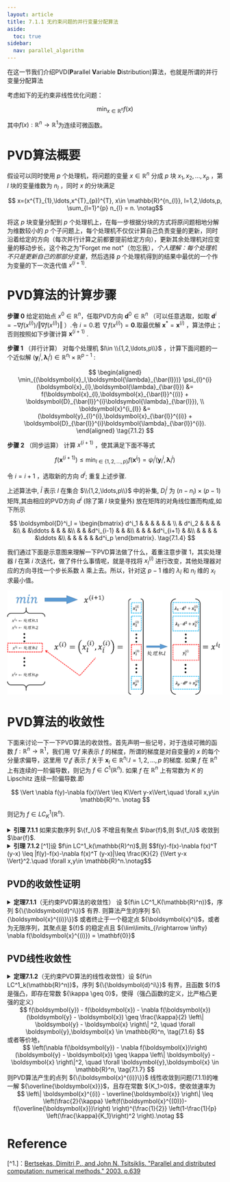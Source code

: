 ```yaml
---
layout: article
title: 7.1.1 无约束问题的并行变量分配算法
aside:
  toc: true
sidebar:
  nav: parallel_algorithm
---
```

在这一节我们介绍PVD(**P**arallel **V**ariable **D**istribution)算法，也就是所谓的并行变量分配算法

考虑如下的无约束非线性优化问题：

$$\min_{x\in \mathbb{R}^{n}} f(x) \tag{7.1.1}$$

其中$f(x):\mathbb{R}^{n}\rightarrow \mathbb{R}^{1}$为连续可微函数。

# PVD算法概要

假设可以同时使用 $p$ 个处理机，将问题的变量 $x\in \mathbb{R}^{n}$ 分成 $p$ 块 $x_{1},x_{2},\ldots,x_{p}$ ，第 $l$ 块的变量维数为 $n_{l}$ ，同时 $x$ 的分块满足

$$ x=(x^{T}_{1},\ldots,x^{T}_{p})^{T}, x\in \mathbb{R}^{n_{l}}, l=1,2,\ldots,p, \sum_{l=1}^{p} n_{l} = n. \notag$$

将这 $p$ 块变量分配到 $p$ 个处理机上，在每一步根据分块的方式将原问题相地分解为维数较小的 $p$ 个子问题上，每个处理机不仅仅计算自己负责变量的更新，同时沿着给定的方向（每次并行计算之前都要提前给定方向），更新其余处理机对应变量的移动步长，这个称之为"Forget me not"（勿忘我），*个人理解：每个处理机不只是更新自己的那部分变量*，然后选择 $p$ 个处理机得到的结果中最优的一个作为变量的下一次迭代值 $x^{(i+1)}$.

# PVD算法的计算步骤

**步骤 $0$** 给定初始点 $x^{0}\in \mathbb{R}^{n}$，任取PVD方向 $\boldsymbol{d}^0\in \mathbb{R}^{n}$ （可以任意选取，如取 $\boldsymbol{d}^{i}=-\nabla f(x^{(i)})/\Vert \nabla f(x^{(i)}) \Vert$ ）.令 $i=0$.若 $\nabla f(x^{(i)}) = \mathbf{0}$.取最优解 $\boldsymbol{x}^{*} = \boldsymbol{x}^{(i)}$ ，算法停止；否则按照如下步骤计算 $\boldsymbol{x}^{(i+1)}$ .

**步骤 $1$** （并行计算） 对每个处理机 $l\in \\{1,2,\ldots,p\\}$ ，计算下面问题的一个近似解 $( \boldsymbol{y}_ {l}^{i},\boldsymbol{\lambda}_ {\bar{l}}^{i} ) \in \mathbb{R}^{n_{l}} \times \mathbb{R}^{p-1}$ :

$$
\begin{aligned}
\min_{(\boldsymbol{x}_l,\boldsymbol{\lambda}_{\bar{l}})} \psi_{l}^{i} (\boldsymbol{x}_{l},\boldsymbol{\lambda}_{\bar{l}}) &= f(\boldsymbol{x}_{l},\boldsymbol{x}_{\bar{l}}^{(i)} + \boldsymbol{D}_{\bar{l}}^{i}\boldsymbol{\lambda}_{\bar{l}}), \\
\boldsymbol{x}^{i_{l}} &= (\boldsymbol{y}_{l}^{i},\boldsymbol{x}_{\bar{l}}^{(i)} + \boldsymbol{D}_{\bar{l}}^{i}\boldsymbol{\lambda}_{\bar{l}}^{i}).
\end{aligned} \tag{7.1.2}
$$

**步骤 $2$** （同步运算） 计算 $x^{(i+1)}$ ，使其满足下面不等式

$$f(\boldsymbol{x}^{(i+1)}) \leq \min_{l\in \{1,2,\ldots,p\}} f(\boldsymbol{x}^{i_{l}}) = \psi_{l}^{i} (\boldsymbol{y}_ {l}^{i},\boldsymbol{\lambda}_ {\bar{l}}^{i})  \tag{7.1.3}$$

令 $i = i + 1$ ，选取新的方向 $d^{i}$; 重复上述步骤. 

上述算法中, $\bar{l}$ 表示 $l$ 在集合 $\\{1,2,\ldots,p\\}$ 中的补集, $D^i_{\bar{l}}$ 为 $(n - n_l)\times(p-1)$ 矩阵,其由相应的PVD方向 $d^i$ (除了第 $l$ 块变量外) 放在矩阵的对角线位置而构成,如下所示

$$
\boldsymbol{D}^i_l = 
\begin{bmatrix}
    d^i_1 & & & & & & \\
    & d^i_2 & & & & &\\
    & &\ddots & & & &\\
    & & &d^i_{i-1} & & &\\
    & & & &d^i_{i+1} & &\\
    & & & & &\ddots &\\
    & & & & & &d^i_p
\end{bmatrix}. \tag{7.1.4}
$$

我们通过下面是示意图来理解一下PVD算法做了什么，着重注意步骤 $1$，其实处理器 $l$ 在第 $i$ 次迭代，做了件什么事情呢，就是寻找将 ${x^{(i)}_ l}$ 进行改变，其他处理器对应的方向寻找一个步长系数 ${\lambda}$ 乘上去。所以，针对这 ${p-1}$ 维的 ${\lambda_{\bar{l}}}$ 和 ${n_l}$ 维的 ${x_l}$ 求最小值。

![PVD流程](/post_image/parallel-algorithm/PVD流程.png)

# PVD算法的收敛性

下面来讨论一下一下PVD算法的收敛性。首先声明一些记号，对于连续可微的函数 $f:\mathbb{R}^n\rightarrow \mathbb{R}^1$，我们用 $\nabla f$ 来表示 $f$ 的梯度，所谓的梯度是对自变量的 $x$ 的每个分量求偏导，这里用 $\nabla_l f$ 表示 $f$ 关于 $\boldsymbol{x}_l \in \mathbb{R}^{n_l}. l = 1,2,\ldots,p$ 的梯度. 如果 $f$ 在 $\mathbb{R}^n$ 上有连续的一阶偏导数，则记为 ${f\in C^1(\mathbb{R}^n)}$. 如果 ${f}$ 在 ${\mathbb{R}^n}$ 上有常数为 ${K}$ 的  Lipschitz 连续一阶偏导数.即

<center>$$
\Vert \nabla f(y)-\nabla f(x)\Vert \leq K\Vert y-x\Vert,\quad \forall x,y\in \mathbb{R}^n. \notag
$$</center> 

则记为 ${f\in LC^1_K(\mathbb{R}^n)}$.

<details><summary> <b>引理 7.1.1</b> 如果实数序列 $\{f_i\}$ 不增且有聚点 $\bar{f}$,则 $\{f_i\}$ 收敛到 $\bar{f}$. </summary>
证明 首先证明序列 $\{f_i\}$ 下方有界.设 $f_{i_j} \rightarrow \bar{f}$. 若 $\{f_i\}$ 下方无界，则存在 $i,j$ 满足
  $$\bar{f} > f_i （因为\{f_i\}是下方无界的），\notag$$
  $$f_i \geq f_{i_j} （因为\{f_i\}是非增序列），\notag$$
  $$f_{i_j} \geq \bar{f} （因为\{f_{i_j}\}非增加且收敛到\bar{f}）.\notag$$
  矛盾！因此 $\{f_i\}$ 是下方有界的，其又非增，所以一定收敛，且一定收敛到 $\bar{f}$. $\Box$
</details>


<details><summary> <b>引理 7.1.2 </b>[^1]设 $f\in LC^1_k(\mathbb{R}^n)$,则
$$f(y)-f(x)-\nabla f(x)^T (y-x) \leq |f(y)-f(x)-\nabla f(x)^T (y-x)|\leq \frac{K}{2} {\Vert y-x \Vert}^2.\quad \forall x,y\in \mathbb{R}^n.\notag$$ </summary>
证明[^1] 定理等价于证明下式
<center>$$
f(x+y) -f(x) \leq y^T\nabla f(x)+\frac{K}{2} \Vert y\Vert, \quad \forall x,y\in \mathbb{R}^n. \notag
$$</center>
令 ${g(t)=f(x+ty)}$. 根据链式法则 ${(\frac{dg}{dt})(t)=y^T\nabla f(x+ty)}$，那么可得
<center>$$
\begin{align}
f(x+y)-f(x) &= g(1) - g(0) = \int_0^1 \frac{dg}{dt}(t)dt = \int_0^1 y^T\nabla f(x+ty)dt \notag \\
& \leq \int_0^1 y^T\nabla f(x)dt + \left|\int_0^1 y^T\left(\nabla f(x+ty)-\nabla f(x)\right)dt\right| \notag \\
& \leq \int_0^1 y^T\nabla f(x)dt + \int_0^1 \Vert y \Vert \cdot \Vert \nabla f(x+ty)-\nabla f(x)\Vert dt \quad (Cauchy-Schwarz \quad inequation) \notag \\
& \leq y^T\nabla f(x) + \Vert y \Vert \int_0^1 Kt \Vert y \Vert dt \notag\\
& = y^T\nabla f(x)+\frac{K}{2} {\Vert y\Vert}^2.\notag
\end{align} \notag
$$</center>
关于绝对值的不等式的证明
<center>$$
\begin{align}
f(x+y)-f(x) &= g(1) - g(0) = \int_0^1 \frac{dg}{dt}(t)dt = \int_0^1 y^T\nabla f(x+ty)dt \notag \\
& = \int_0^1 y^T\nabla f(x)dt +\int_0^1 y^T\left(\nabla f(x+ty)-\nabla f(x)\right)dt \notag \\
\end{align} \notag
$$</center>
移项后，取绝对值
<center>$$
\left| f(x+y)-f(x) - \int_0^1 y^T\nabla f(x)dt \right| \leq \left| \int_0^1 y^T\left(\nabla f(x+ty)-\nabla f(x)\right)dt \right| \notag 
$$</center>
后续的放缩和上面类似. ${\Box}$
</details>

## PVD的收敛性证明
<details><summary> <b>定理7.1.1</b>（无约束PVD算法的收敛性） 设 ${f\in LC^1_K(\mathbb{R}^n)}$，序列 ${\{\boldsymbol{d}^i\}}$ 有界. 则算法产生的序列 ${\{\boldsymbol{x}^{(i)}\}}$ 或者终止于一个稳定点 ${\boldsymbol{x}^i}$，或者为无限序列，其聚点是 ${f}$ 的稳定点且 ${\lim\limits_{i\rightarrow \infty} \nabla f(\boldsymbol{x}^{(i)}) = \mathbf{0}}$</summary>
证明 对 ${l=1,\ldots,p}$，对 ${\psi_l^i}$ 求梯度，有

<details><summary> ${\nabla \psi^i_l (\boldsymbol{x}_l,\boldsymbol{\lambda}_{\bar{l}}) = \left[\nabla_l f(\boldsymbol{x}_{l},\boldsymbol{x}_{\bar{l}}^{(i)} + \boldsymbol{D}_{\bar{l}}^{i}\boldsymbol{\lambda}_{\bar{l}}),\nabla_l f(\boldsymbol{x}_{l},\boldsymbol{x}_{\bar{l}}^{(i)} + \boldsymbol{D}_{\bar{l}}^{i}\boldsymbol{\lambda}_{\bar{l}})\boldsymbol{D}_{\bar{l}}^{i}\right]. \tag{7.1.5} }$</summary>
我们设 ${w=(x_l,\lambda_{\bar{l}})}$，定义 ${n\times(n_l+p-1)}$ 维矩阵 ${\tilde{D}^i_l}$ 为
$$
\tilde{D}^i_l = 
\begin{bmatrix}
    d^i_1 & & & & & & &\\
    &d^i_2 & & & & & &\\
    & &\ddots & & & & &\\
    & & &d^i_{i-1} & & & &\\
    & & & &\boldsymbol{I}_{n_l} & & &\\
    & & & & &d^i_{i+1} & &\\
    & & & & & &\ddots &\\
    & & & & & & &d^i_p
\end{bmatrix}. \notag
$$
其中，${\boldsymbol{I}_{n_l}}$ 表示 ${n_l}$ 阶方阵，并记 ${\tilde{x}^{(i)}_{l} \triangleq (\mathbf{0}_{n_l},x^{(i)}_{\bar{l}})}$，所以 ${ \psi_l^i (\boldsymbol{x}_l,\boldsymbol{\lambda}_{\bar{l}}) = \psi_l^i(w) = f(\tilde{D}^i_l w + \tilde{x}^{(i)}_{l})}$，则
$$\nabla \psi^i_l (\boldsymbol{x}_l,\boldsymbol{\lambda}_{\bar{l}}) = \nabla f(\tilde{D}^i_l w + \tilde{x}^{(i)}_{l})\tilde{D}^i_l = [\nabla_l f(\boldsymbol{x}_{l},\boldsymbol{x}_{\bar{l}}^{(i)} + \boldsymbol{D}_{\bar{l}}^{i}\boldsymbol{\lambda}_{\bar{l}}),\nabla_l f(\boldsymbol{x}_{l},\boldsymbol{x}_{\bar{l}}^{(i)} + \boldsymbol{D}_{\bar{l}}^{i}\boldsymbol{\lambda}_{\bar{l}})\boldsymbol{D}_{\bar{l}}^{i}]. \notag$$
</details>

<details><summary> 因为 ${f}$ 的梯度是 Lipschitz 连续，又 ${\{\boldsymbol{d}^i\}}$ 有界，故 ${\psi_l^i}$ 也是 Lipschitz 连续的.</summary>
对于 ${\psi_l^i(w)}$ 的梯度
$$
\begin{align}
\left\| \nabla \psi(x) -\nabla\psi(y) \right\| &= \left\| \left[\nabla f(\tilde{D}^i_l x + \tilde{x}^{(i)}_{l}) - \nabla f(\tilde{D}^i_l y + \tilde{x}^{(i)}_{l}) \right] \tilde{D}^i_l \right\| \notag\\ 
& \leq \left\| \tilde{D}^i_l \right\| \cdot \left\| \nabla f(\tilde{D}^i_l x + \tilde{x}^{(i)}_{l}) - \nabla f(\tilde{D}^i_l y + \tilde{x}^{(i)}_{l}) \right\| \notag\\
& \leq \left\| \tilde{D}^i_l \right\| \cdot K \cdot \left\| \tilde{D}^i_l x + \tilde{x}^{(i)}_{l} - \left(\tilde{D}^i_l y + \tilde{x}^{(i)}_{l} \right) \right\| \notag\\
& \leq {\left\| \tilde{D}^i_l \right\|}^2 \cdot K \cdot \left\|x-y\right\|,\quad \forall x,y\in \mathbb{R}^{n_l+p-1}.\notag
\end{align}. \notag
$$
这里面，两次用到 ${\left\|\tilde{D}^i_l w \right\| \leq \left\|\tilde{D}^i_l \right\| \cdot \left\| w \right\|}$，可以认为 ${\tilde{D}^i_l}$ 是一种线性算子，容易验证其为连续（有界）的算子，那么根据泛函有界线性算子的范数定义 ${\left\|A\right\| = sup\{\left\|Ah\right\|:\left\|h\right\|=1}\}$，可以得出 ${\left\|Ah \right\| \leq \left\|A \right\| \cdot \left\| h \right\|}$.
</details>
不妨设 ${\psi^i_l}$ 的 Lipschitz 常数为 ${K_1}$.
现在对 ${l=1,\ldots,p}$,定义 ${(\boldsymbol{z}^i_l,\boldsymbol{v}^i_l)} \in \mathbb{R}^{n_l+(p-1)}$ 如下:

<center>$$
(\boldsymbol{z}^i_l,\boldsymbol{v}^i_l) =  (\boldsymbol{x}_l^{(i)},\mathbf{0}) - \frac{1}{K_1} \nabla \psi^i_l (\boldsymbol{x}_l^{(i)},\mathbf{0}).\tag{7.1.6}
$$</center>

根据引理 7.1.2，对 ${l=1,\ldots,p}$,有

<center>$$
\begin{align}
\psi^i_l (\boldsymbol{z}^i_l,\boldsymbol{v}^i_l) -\psi^i_l (\boldsymbol{x}_l^{(i)},\mathbf{0})& - \nabla {\psi(\boldsymbol{x}_l^{(i)},\mathbf{0})}^T [(\boldsymbol{z}^i_l,\boldsymbol{v}^i_l)-(\boldsymbol{x}_l^{(i)},\mathbf{0})] \leq \frac{K_1}{2} {\left\|(\boldsymbol{z}^i_l,\boldsymbol{v}^i_l)-(\boldsymbol{x}_l^{(i)},\mathbf{0})\right\|}^2 \notag \\
\psi^i_l (\boldsymbol{z}^i_l,\boldsymbol{v}^i_l) -\psi^i_l (\boldsymbol{x}_l^{(i)},\mathbf{0})& \leq \frac{K_1}{2} {\left\|-\frac{1}{K_1} \nabla \psi^i_l (\boldsymbol{x}_l^{(i)},\mathbf{0})\right\|}^2 + \nabla {\psi(\boldsymbol{x}_l^{(i)},\mathbf{0})}^T \left(-\frac{1}{K_1} \nabla \psi^i_l (\boldsymbol{x}_l^{(i)},\mathbf{0})\right) \notag \\
\psi^i_l (\boldsymbol{x}_l^{(i)},\mathbf{0}) - \psi^i_l (\boldsymbol{z}^i_l,\boldsymbol{v}^i_l)  &\geq -\frac{1}{2K_1} {\left\| \nabla \psi^i_l (\boldsymbol{x}_l^{(i)},\mathbf{0})\right\|}^2 + \nabla {\psi(\boldsymbol{x}_l^{(i)},\mathbf{0})}^T \left(\frac{1}{K_1} \nabla \psi^i_l (\boldsymbol{x}_l^{(i)},\mathbf{0})\right) \notag
\end{align}. \notag
$$</center>
所以，得到
<center>$$
\psi^i_l (\boldsymbol{x}_l^{(i)},\mathbf{0}) - \psi^i_l (\boldsymbol{z}^i_l,\boldsymbol{v}^i_l) \geq \frac{1}{2K_1} {\left\| \nabla \psi^i_l (\boldsymbol{x}_l^{(i)},\mathbf{0})\right\|}^2. \tag{7.1.7}
$$</center>
根据算法，每次迭代求得最小的 ${\psi^i_l}$ 值所对应的点 ${( \boldsymbol{y}_ {l}^{i},\boldsymbol{\lambda}_ {\bar{l}}^{i} )}$，所以
<center>$$
\psi_l^i(\boldsymbol{y}_ {l}^{i},\boldsymbol{\lambda}_ {\bar{l}}^{i}) \leq  \psi^i_l (\boldsymbol{z}^i_l,\boldsymbol{v}^i_l). \tag{7.1.8}
$$</center>
根据上述两个不等式(7.1.7)和(7.1.8)，对于 ${l=1,\ldots,p}$，有
<center>$$
\psi^i_l (\boldsymbol{x}_l^{(i)},\mathbf{0}) - \psi_l^i(\boldsymbol{y}_ {l}^{i},\boldsymbol{\lambda}_ {\bar{l}}^{i}) \geq \frac{1}{2K_1} {\left\| \nabla \psi^i_l (\boldsymbol{x}_l^{(i)},\mathbf{0})\right\|}^2. \tag{7.1.9}
$$</center>
进一步，可得
<center>$$
f(\boldsymbol{x}^{(i)}) - f(\boldsymbol{y}_{l}^{i},\boldsymbol{x}_{\bar{l}}^{(i)} + \boldsymbol{D}_{\bar{l}}^{i}\boldsymbol{\lambda}_{\bar{l}}^{i}) \geq \frac{1}{2K_1} {\left\| \nabla \psi^i_l (\boldsymbol{x}_l^{(i)},\mathbf{0})\right\|}^2 \geq \frac{1}{2K_1} {\left\| \nabla_l f(\boldsymbol{x}^{(i)})\right\|}^2. \tag{7.1.10}
$$</center>
根据 ${\boldsymbol{x}^{i_l}}$ 的定义，我们有
<center>$$
f(\boldsymbol{x}^{(i)}) - f(\boldsymbol{x}^{i_l}) \geq \frac{1}{2K_1} {\left\| \nabla_l f(\boldsymbol{x}^{(i)})\right\|}^2,\quad l=1,\ldots,p. \tag{7.1.11}
$$</center>
因此两边同时对 ${l=1,2,\ldots,p}$ 求和，再除以 ${p}$，可得
<center>$$
f(\boldsymbol{x}^{(i)}) - \frac{1}{p} \sum_{l=1}^p f(\boldsymbol{x}^{i_l}) \geq \frac{1}{2pK_1} \sum_{l=1}^p {\left\| \nabla_l f(\boldsymbol{x}^{(i)})\right\|}^2 =\frac{1}{2pK_1} {\left\| \nabla f(\boldsymbol{x}^{(i)})\right\|}^2. \tag{7.1.12}
$$</center>
根据同步运算的准则，我们选取备选方案中最小的，因此有
<center>$$
f(\boldsymbol{x}^{(i+1)}) \leq \frac{1}{p} \sum_{l=1}^p f(\boldsymbol{x}^{i_l}). \tag{7.1.13}
$$</center>
综合不等式(7.1.12)和(7.1.13)，得到
<center>$$
f(\boldsymbol{x}^{(i)}) - f(\boldsymbol{x}^{(i+1)}) \geq \frac{1}{2pK_1} \left\| \nabla f(\boldsymbol{x}^{(i)}) \right\|^2. \tag{7.1.14}
$$</center>
显然，根据终止条件，当 ${\nabla f(\boldsymbol{x}^{(i)})=\mathbf{0}}$ 时，算法终止于 ${\boldsymbol{x}^{(i)}}$. 如果假设 ${\forall i,nabla f(\boldsymbol{x}^{(i)}) \neq \mathbf{0}}$ 且有子序列 ${\boldsymbol{x}^{(i_j)}}$ 收敛到 ${\overline{\boldsymbol{x}}}$，则因序列 ${\{f(\boldsymbol{x}^{(i)})\}}$ 是非增序列，且 ${f}$ 是连续函数，则 ${f(\overline{\boldsymbol{x}})}$ 是一个聚点，根据引理 7.1.1， 序列 ${\{f(\boldsymbol{x}^{(i)})\}}$ 收敛到 ${f(\overline{\boldsymbol{x}})}$. 根据式(7.1.14)可知，
<center>$$
0 = \lim\limits_{j\rightarrow \infty} \left(f(\boldsymbol{x}^{(i_j)}) - f(\boldsymbol{x}^{(i_j+1)})\right) \geq \lim\limits_{j\rightarrow \infty} \frac{1}{2pK_1} {\left\| \nabla f(\boldsymbol{x}^{(i_j)})\right\|}^2. \tag{7.1.15}
$$</center>
从而，${\nabla f(\overline{\boldsymbol{x}}) = \mathbf{0}}$. 也就是 ${\{\boldsymbol{x}^{(i)}\}}$ 的聚点是 ${f}$ 的一个稳定点，因为序列 ${\{f(\boldsymbol{x}^{(i)})\}}$ 收敛到 ${f(\overline{\boldsymbol{x}})}$，所以结合(7.1.14)，${\left\| \nabla f(\boldsymbol{x}^{(i)})\right\|^2}$ 被迫收敛，则有 ${\lim\limits_{i\rightarrow \infty} \frac{1}{2pK_1} {\left\| \nabla f(\boldsymbol{x}^{(i)})\right\|}^2}$ 成立. ${\Box}$
</details>

## PVD线性收敛性

<details><summary> <b>定理7.1.2</b>（无约束PVD算法的线性收敛性）设 ${f\in LC^1_k(\mathbb{R}^n)}$，序列 ${\{\boldsymbol{d}^i\}}$ 有界，且函数 ${f}$ 是强凸，即存在常数 ${\kappa \geq 0}$，使得（强凸函数的定义，比严格凸更强的定义）
<center>$$
f(\boldsymbol{y}) - f(\boldsymbol{x}) - \nabla f(\boldsymbol{x})(\boldsymbol{y} - \boldsymbol{x}) \geq \frac{\kappa}{2} \left\| \boldsymbol{y} - \boldsymbol{x} \right\| ^2, \quad \forall \boldsymbol{y},\boldsymbol{x} \in \mathbb{R}^n, \tag{7.1.6}
$$</center>
或者等价地，
<center>$$
\left(\nabla f(\boldsymbol{y}) - \nabla f(\boldsymbol{x})\right)(\boldsymbol{y} - \boldsymbol{x}) \geq \kappa \left\| \boldsymbol{y} - \boldsymbol{x} \right\|^2, \quad \forall \boldsymbol{y},\boldsymbol{x} \in \mathbb{R}^n, \tag{7.1.7}
$$</center>
则PVD算法产生的点列 ${\{\boldsymbol{x}^{(i)}\}}$ 线性收敛到问题(7.1.1)的唯一解 ${\overline{\boldsymbol{x}}}$，且存在常数 ${K_1>0}$，使收敛速率为
<center>$$
\left\| \boldsymbol{x}^{(i)} - \overline{\boldsymbol{x}} \right\| \leq \left(\frac{2}{\kappa} \left(f(\boldsymbol{x}^{(0)})-f(\overline{\boldsymbol{x}})\right) \right)^{\frac{1}{2}} \left(1-\frac{1}{p} \left(\frac{\kappa}{K_1}\right)^2 \right).\notag
$$</center> 
</summary>
证明 
</details>

# Reference

[^1.]：[Bertsekas, Dimitri P., and John N. Tsitsiklis. "Parallel and distributed computation: numerical methods." 2003. p.639](https://labs.xjtudlc.com/labs/wldmt/reading%20list/books/Distributed%20and%20parallel%20algorithms/Parallel%20and%20Distributed%20Computation%20Numerical%20Methods.pdf)

